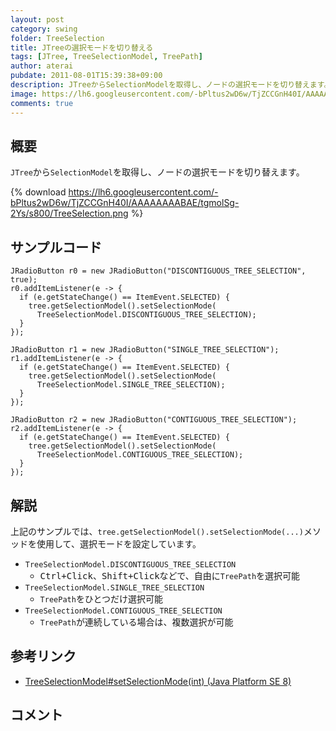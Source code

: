 ```yaml
---
layout: post
category: swing
folder: TreeSelection
title: JTreeの選択モードを切り替える
tags: [JTree, TreeSelectionModel, TreePath]
author: aterai
pubdate: 2011-08-01T15:39:38+09:00
description: JTreeからSelectionModelを取得し、ノードの選択モードを切り替えます。
image: https://lh6.googleusercontent.com/-bPltus2wD6w/TjZCCGnH40I/AAAAAAAABAE/tgmolSg-2Ys/s800/TreeSelection.png
comments: true
---
```

## 概要
`JTree`から`SelectionModel`を取得し、ノードの選択モードを切り替えます。

{% download https://lh6.googleusercontent.com/-bPltus2wD6w/TjZCCGnH40I/AAAAAAAABAE/tgmolSg-2Ys/s800/TreeSelection.png %}

## サンプルコード
<pre class="prettyprint"><code>JRadioButton r0 = new JRadioButton("DISCONTIGUOUS_TREE_SELECTION", true);
r0.addItemListener(e -&gt; {
  if (e.getStateChange() == ItemEvent.SELECTED) {
    tree.getSelectionModel().setSelectionMode(
      TreeSelectionModel.DISCONTIGUOUS_TREE_SELECTION);
  }
});

JRadioButton r1 = new JRadioButton("SINGLE_TREE_SELECTION");
r1.addItemListener(e -&gt; {
  if (e.getStateChange() == ItemEvent.SELECTED) {
    tree.getSelectionModel().setSelectionMode(
      TreeSelectionModel.SINGLE_TREE_SELECTION);
  }
});

JRadioButton r2 = new JRadioButton("CONTIGUOUS_TREE_SELECTION");
r2.addItemListener(e -&gt; {
  if (e.getStateChange() == ItemEvent.SELECTED) {
    tree.getSelectionModel().setSelectionMode(
      TreeSelectionModel.CONTIGUOUS_TREE_SELECTION);
  }
});
</code></pre>

## 解説
上記のサンプルでは、`tree.getSelectionModel().setSelectionMode(...)`メソッドを使用して、選択モードを設定しています。

- `TreeSelectionModel.DISCONTIGUOUS_TREE_SELECTION`
    - <kbd>Ctrl+Click</kbd>、<kbd>Shift+Click</kbd>などで、自由に`TreePath`を選択可能
- `TreeSelectionModel.SINGLE_TREE_SELECTION`
    - `TreePath`をひとつだけ選択可能
- `TreeSelectionModel.CONTIGUOUS_TREE_SELECTION`
    - `TreePath`が連続している場合は、複数選択が可能

<!-- dummy comment line for breaking list -->

## 参考リンク
- [TreeSelectionModel#setSelectionMode(int) (Java Platform SE 8)](https://docs.oracle.com/javase/jp/8/docs/api/javax/swing/tree/TreeSelectionModel.html#setSelectionMode-int-)

<!-- dummy comment line for breaking list -->

## コメント
